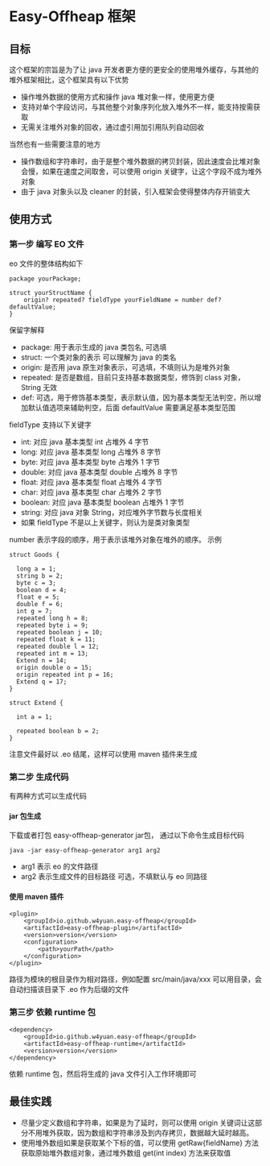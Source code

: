 # Easy-Offheap 框架

## 目标

这个框架的宗旨是为了让 java 开发者更方便的更安全的使用堆外缓存，与其他的堆外框架相比，这个框架具有以下优势

- 操作堆外数据的使用方式和操作 java 堆对象一样，使用更方便
- 支持对单个字段访问，与其他整个对象序列化放入堆外不一样，能支持按需获取
- 无需关注堆外对象的回收，通过虚引用加引用队列自动回收

当然也有一些需要注意的地方

- 操作数组和字符串时，由于是整个堆外数据的拷贝封装，因此速度会比堆对象会慢，如果在速度之间取舍，可以使用 origin
  关键字，让这个字段不成为堆外对象
- 由于 java 对象头以及 cleaner 的封装，引入框架会使得整体内存开销变大

## 使用方式

### 第一步 编写 EO 文件

eo 文件的整体结构如下

``` 
package yourPackage;

struct yourStructName {
    origin? repeated? fieldType yourFieldName = number def? defaultValue;
}

```

保留字解释

- package: 用于表示生成的 java 类包名, 可选填
- struct: 一个类对象的表示 可以理解为 java 的类名
- origin: 是否用 java 原生对象表示，可选填，不填则认为是堆外对象
- repeated: 是否是数组，目前只支持基本数据类型，修饰到 class 对象，String 无效
- def: 可选，用于修饰基本类型，表示默认值，因为基本类型无法判空，所以增加默认值选项来辅助判空，后面 defaultValue 需要满足基本类型范围


fieldType 支持以下关键字

- int: 对应 java 基本类型 int 占堆外 4 字节
- long: 对应 java 基本类型 long 占堆外 8 字节
- byte: 对应 java 基本类型 byte 占堆外 1 字节
- double: 对应 java 基本类型 double 占堆外 8 字节
- float: 对应 java 基本类型 float 占堆外 4 字节
- char: 对应 java 基本类型 char 占堆外 2 字节
- boolean: 对应 java 基本类型 boolean 占堆外 1 字节
- string: 对应 java 对象 String，对应堆外字节数与长度相关
- 如果 fieldType 不是以上关键字，则认为是类对象类型

number 表示字段的顺序，用于表示该堆外对象在堆外的顺序。
示例

```
struct Goods {

  long a = 1;
  string b = 2;
  byte c = 3;
  boolean d = 4;
  float e = 5;
  double f = 6;
  int g = 7;
  repeated long h = 8;
  repeated byte i = 9;
  repeated boolean j = 10;
  repeated float k = 11;
  repeated double l = 12;
  repeated int m = 13;
  Extend n = 14;
  origin double o = 15;
  origin repeated int p = 16;
  Extend q = 17;
}

struct Extend {

  int a = 1;

  repeated boolean b = 2;
}
```

注意文件最好以 .eo 结尾，这样可以使用 maven 插件来生成

### 第二步 生成代码

有两种方式可以生成代码

#### jar 包生成
下载或者打包 easy-offheap-generator jar包，
通过以下命令生成目标代码

```
java -jar easy-offheap-generator arg1 arg2 
```

- arg1 表示 eo 的文件路径
- arg2 表示生成文件的目标路径 可选，不填默认与 eo 同路径

#### 使用 maven 插件

```
<plugin>
    <groupId>io.github.w4yuan.easy-offheap</groupId>
    <artifactId>easy-offheap-plugin</artifactId>
    <version>version</version>
    <configuration>
        <path>yourPath</path>
    </configuration>
</plugin>
```

路径为模块的根目录作为相对路径，例如配置 src/main/java/xxx 可以用目录，会自动扫描该目录下 .eo 作为后缀的文件


### 第三步 依赖 runtime 包
```
<dependency>
    <groupId>io.github.w4yuan.easy-offheap</groupId>
    <artifactId>easy-offheap-runtime</artifactId>
    <version>version</version>
</dependency>
```
依赖 runtime 包，然后将生成的 java 文件引入工作环境即可

## 最佳实践

- 尽量少定义数组和字符串，如果是为了延时，则可以使用 origin 关键词让这部分不用堆外获取，因为数组和字符串涉及到内存拷贝，数据越大延时越高。
- 使用堆外数组如果是获取某个下标的值，可以使用 getRaw{fieldName} 方法获取原始堆外数组对象，通过堆外数组 get(int index)
  方法来获取值
